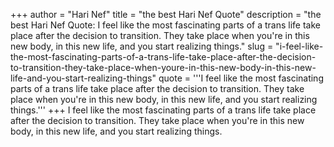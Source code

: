 +++
author = "Hari Nef"
title = "the best Hari Nef Quote"
description = "the best Hari Nef Quote: I feel like the most fascinating parts of a trans life take place after the decision to transition. They take place when you're in this new body, in this new life, and you start realizing things."
slug = "i-feel-like-the-most-fascinating-parts-of-a-trans-life-take-place-after-the-decision-to-transition-they-take-place-when-youre-in-this-new-body-in-this-new-life-and-you-start-realizing-things"
quote = '''I feel like the most fascinating parts of a trans life take place after the decision to transition. They take place when you're in this new body, in this new life, and you start realizing things.'''
+++
I feel like the most fascinating parts of a trans life take place after the decision to transition. They take place when you're in this new body, in this new life, and you start realizing things.
